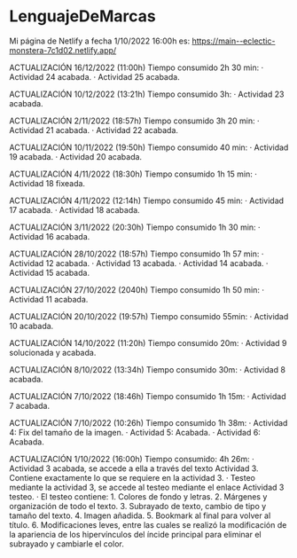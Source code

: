 # LenguajeDeMarcas

Mi página de Netlify a fecha 1/10/2022 16:00h es: https://main--eclectic-monstera-7c1d02.netlify.app/

ACTUALIZACIÓN 16/12/2022 (11:00h) Tiempo consumido 2h 30 min:
    · Actividad 24 acabada.
    · Actividad 25 acabada.

ACTUALIZACIÓN 10/12/2022 (13:21h) Tiempo consumido 3h:
    · Actividad 23 acabada.

ACTUALIZACIÓN 2/11/2022 (18:57h) Tiempo consumido 3h 20 min:
    · Actividad 21 acabada.
    · Actividad 22 acabada.

ACTUALIZACIÓN 10/11/2022 (19:50h) Tiempo consumido 40 min:
    · Actividad 19 acabada.
    · Actividad 20 acabada.

ACTUALIZACIÓN 4/11/2022 (18:30h) Tiempo consumido 1h 15 min:
    · Actividad 18 fixeada.

ACTUALIZACIÓN 4/11/2022 (12:14h) Tiempo consumido 45 min:
    · Actividad 17 acabada.
    · Actividad 18 acabada.

ACTUALIZACIÓN 3/11/2022 (20:30h) Tiempo consumido 1h 30 min:
    · Actividad 16 acabada.

ACTUALIZACIÓN 28/10/2022 (18:57h) Tiempo consumido 1h 57 min:
    · Actividad 12 acabada.
    · Actividad 13 acabada.
    · Actividad 14 acabada.
    · Actividad 15 acabada.

ACTUALIZACIÓN 27/10/2022 (2040h) Tiempo consumido 1h 50 min:
    · Actividad 11 acabada.

ACTUALIZACIÓN 20/10/2022 (19:57h) Tiempo consumido 55min:
    · Actividad 10 acabada.

ACTUALIZACIÓN 14/10/2022 (11:20h) Tiempo consumido 20m:
    · Actividad 9 solucionada y acabada.

ACTUALIZACIÓN 8/10/2022 (13:34h) Tiempo consumido 30m:
    · Actividad 8 acabada.

ACTUALIZACIÓN 7/10/2022 (18:46h) Tiempo consumido 1h 15m:
    · Actividad 7 acabada.

ACTUALIZACIÓN 7/10/2022 (10:26h) Tiempo consumido 1h 38m:
    · Actividad 4: Fix del tamaño de la imagen.
    · Actividad 5: Acabada.
    · Actividad 6: Acabada.

ACTUALIZACIÓN 1/10/2022 (16:00h) Tiempo consumido: 4h 26m: 
    · Actividad 3 acabada, se accede a ella a través del texto Actividad 3. Contiene exactamente lo que se requiere en la actividad 3.
    · Testeo mediante la actividad 3, se accede al testeo mediante el enlace Actividad 3 testeo.
    · El testeo contiene:
        1. Colores de fondo y letras.
        2. Márgenes y organización de todo el texto.
        3. Subrayado de texto, cambio de tipo y tamaño del texto.
        4. Imagen añadida.
        5. Bookmark al final para volver al título.
        6. Modificaciones leves, entre las cuales se realizó la modificación de la apariencia de los hipervínculos del íncide principal para eliminar el subrayado y cambiarle el color.
